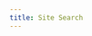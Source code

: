 ```yaml
---
title: Site Search
---
```


<meta name="robots" content="noindex" />

<script async src="https://cse.google.com/cse.js?cx=017068551085808638951:3jpxs5wskju"></script>
<div class="gcse-search"></div>
